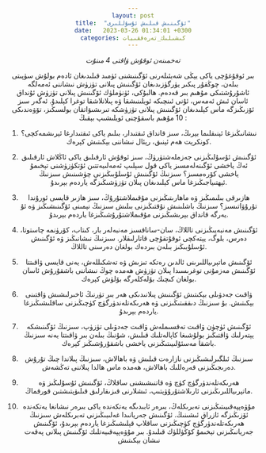 ```yaml
---
layout: post
title:  "ئۆگىنىش قىلىش ئۇسۇللىرى"
date:   2023-03-26 01:34:01 +0300
categories: كىشىلىك_تەرەققىيات
---
```

_تەخمىنەن ئوقۇش ۋاقتى 4 مىنۇت_

بىر ئوقۇغۇچى ياكى يېڭى شەيئىلەرنى ئۆگىنىشنى ئۈمىد قىلىدىغان ئادەم بولۇش سۈپىتى بىلەن، چوڭقۇر پىكىر يۈرگۈزىدىغان ئۆگىنىش پىلانى تۈزۈش نىشاننى ئەمەلگە ئاشۇرۇشتىكى مۇھىم بىر قەدەم. ھالبۇكى، ئۈنۈملۈك ئۆگىنىش پىلانى تۈزۈش ئۇنداق ئاسان ئىش ئەمەس، ئۇنى ئىنچىكە ئويلىنىشقا ۋە پىلانلاشقا توغرا كېلىدۇ. ئەگەر سىز ئۆزىڭىزگە ماس كېلىدىغان ئۆگىنىش پىلانى تۈزۈشكە تىرىشىۋاتقان بولسىڭىز، تۆۋەندىكى 10 مۇھىم باسقۇچنى ئويلىشىپ بېقىڭ :

1. نىشانىڭىزغا ئېنىقلىما بېرىڭ،
   سىز قانداق ئىقتىدار، بىلىم ياكى ئىقتىدارغا ئېرىشمەكچى؟ كونكرېت ھەم ئېنىق، رېئال نىشاننى بېكىتىش كېرەك.

2. ئۆگىنىش ئۇسۇلىڭىزنى جەزملەشتۈرۈڭ،
   سىز ئوقۇش ئارقىلىق ياكى ئاڭلاش ئارقىلىق ئەڭ ياخشى ئۆگىنەلەمسىز ياكى قول سېلىپ ئەمەلىيەتتىن ئۆتكۈزۈشنى تېخىمۇ ياخشى كۆرەمسىز؟ سىزنىڭ ئۆگىنىش ئۇسلۇبىڭىزنى چۈشىنىش سىزنىڭ ئېھتىياجىڭىزغا ماس كېلىدىغان پىلان تۈزۈشىڭىزگە ياردەم بېرىدۇ.

3. ھازىرقى بىلىمىڭىز ۋە ماھارىتىڭىزنى مۇقىملاشتۇرۇڭ، سىز ھازىر قايسى ئورۇندا تۇرۇۋاتىسىز؟ سىزنىڭ باشلىنىش نۇقتىڭىزنى بىلىش سىزنىڭ نېمىنى ئۆگىنىشىڭىز ۋە ئۇ يەرگە قانداق بېرىشىڭىزنى مۇقىملاشتۇرۇشىڭىزغا ياردەم بېرىدۇ.

4. ئۆگىنىش مەنبەيىڭىزنى تاللاڭ،
   سان-ساناقسىز مەنبەلەر بار، كىتاب، كۆرۈنمە چاستوتا، دەرس، بلوگ، يېتەكچى ئوقۇتقۇچى قاتارلىقلار. سىزنىڭ نىشانىڭىز ۋە ئۆگىنىش ئۇسلۇبىڭىز بىلەن بىردەك بولغان دەرسنى تاللاڭ.

5. ئۆگىنىش ماتېرىياللىرىنى ئالدىن رەتكە تىزىش ۋە تەشكىللەش،
   يەنى قايسى ۋاقىتتا ئۆگىنىش مەزمۇنى توغرىسىدا پىلان تۈزۈش ھەمدە چوڭ نىشاننى باشقۇرۇش ئاسان بولغان كىچىك بۆلەكلەرگە بۆلۈش كېرەك.

6. ۋاقىت جەدۋىلى بېكىتىش
   ئۆگىنىش پىلانىدىكى ھەر بىر تۈرنىڭ ئاخىرلىشىش ۋاقتىنى بېكىتىش. بۇ سىزنىڭ دىققىتىڭىزنى ۋە ھەرىكەتلەندۈرگۈچ كۈچىڭىزنى ساقلىشىڭىزغا ياردەم بېرىدۇ.

7. ئۆگىنىش ئۈچۈن ۋاقىت تەقسىملەش
   ۋاقىت جەدۋىلى تۈزۈپ، سىزنىڭ ئۆگىنىشكە يېتەرلىك ۋاقتىڭىز بولۇشىغا كاپالەتلىك قىلىش، شۇنىڭ بىلەن بىر ۋاقىتتا يەنە سىزنىڭ باشقا مەسئۇلىيىتىڭىزنى ياخشى باشقۇرۇشىڭىز كېرەك.

8. سىزنىڭ ئىلگىرلىشىڭىزنى نازارەت قىلىش ۋە باھالاش،
   سىزنىڭ پىلاندا چىڭ تۇرۇش دەرىجىڭىزنى قەرەللىك باھالاش، ھەمدە ماس ھالدا پىلاننى تەڭشەش.

9. ھەرىكەتلەندۈرگۈچ كۈچ ۋە قاتنىشىشنى ساقلاڭ،
ئۆگىنىش ئۇسۇلىڭىز ۋە ماتېرىياللىرىڭىزنى ئارىلاشتۇرۇۋېتىپ، ئىشلارنى قىزىقارلىق قىلىۋېتىشتىن قورقماڭ.

10. مۇۋەپپەقىيىتىڭىزنى تەبرىكلەڭ،
    بىرەر ئابىدىگە يەتكەندە ياكى بىرەر نىشانغا يەتكەندە ئۆزىڭىزگە ئازراق ئىشىنىڭ. ئۆگىنىش جەريانىدا غەلىبىڭىزنى تەبرىكلەش سىزنىڭ ھەرىكەتلەندۈرگۈچ كۈچىڭىزنى ساقلاپ قېلىشىڭىزغا ياردەم بېرىدۇ، ئۆگىنىش جەريانىڭىزنى تېخىمۇ كۆڭۈللۈك قىلىدۇ. بىر مۇۋەپپەقىيەتلىك ئۆگىنىش پىلانى پەقەت نىشان بېكىتىش


<style type="text/css" media="screen">
  body {
   text-align:center !important;
  }
   .container {
    text-align: justify;
    text-indent: 30px;
  }
</style>